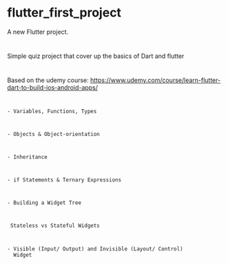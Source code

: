 # flutter_first_project

A new Flutter project.
#
Simple quiz project that cover up the basics of Dart and flutter
#
Based on the udemy course: https://www.udemy.com/course/learn-flutter-dart-to-build-ios-android-apps/
#

	- Variables, Functions, Types 
#
  	- Objects & Object-orientation
#
	- Inheritance
#	
	- if Statements & Ternary Expressions

#
	- Building a Widget Tree 
#
	 Stateless vs Stateful Widgets
#
	- Visible (Input/ Output) and Invisible (Layout/ Control) 
	  Widget
#
